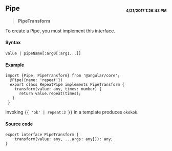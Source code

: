 ## Pipe <span style='float:right;font-size:12px;line-height:40px;'>4/21/2017 1:26:43 PM </span>

>**PipeTransform**

To create a Pipe, you must implement this interface.

#### Syntax

`value | pipeName[:arg0[:arg1...]]`

#### Example

	import {Pipe, PipeTransform} from '@angular/core';
	  @Pipe({name: 'repeat'})
	  export class RepeatPipe implements PipeTransform {
	    transform(value: any, times: number) {
	      return value.repeat(times);
	   }
	 }

Invoking `{{ 'ok' | repeat:3 }}` in a template produces `okokok`.

#### Source code

	export interface PipeTransform {
	    transform(value: any, ...args: any[]): any;
	}